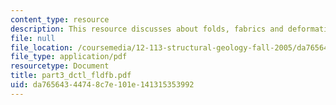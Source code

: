 ```yaml
---
content_type: resource
description: This resource discusses about folds, fabrics and deformation mechanisms.
file: null
file_location: /coursemedia/12-113-structural-geology-fall-2005/da76564344748c7e101e141315353992_part3_dctl_fldfb.pdf
file_type: application/pdf
resourcetype: Document
title: part3_dctl_fldfb.pdf
uid: da765643-4474-8c7e-101e-141315353992
---
```

